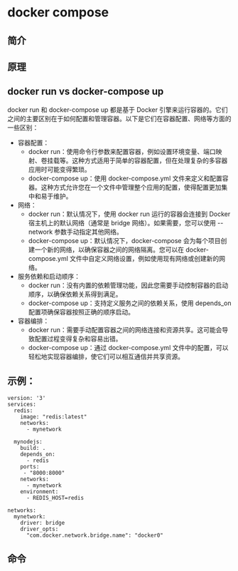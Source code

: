 # docker compose

## 简介

## 原理

## docker run vs docker-compose up

docker run 和 docker-compose up 都是基于 Docker 引擎来运行容器的。它们之间的主要区别在于如何配置和管理容器。以下是它们在容器配置、网络等方面的一些区别：

- 容器配置：
  - docker run：使用命令行参数来配置容器，例如设置环境变量、端口映射、卷挂载等。这种方式适用于简单的容器配置，但在处理复杂的多容器应用时可能变得繁琐。
  - docker-compose up：使用 docker-compose.yml 文件来定义和配置容器。这种方式允许您在一个文件中管理整个应用的配置，使得配置更加集中和易于维护。
- 网络：
  - docker run：默认情况下，使用 docker run 运行的容器会连接到 Docker 宿主机上的默认网络（通常是 bridge 网络）。如果需要，您可以使用 --network 参数手动指定其他网络。
  - docker-compose up：默认情况下，docker-compose 会为每个项目创建一个新的网络，以确保容器之间的网络隔离。您可以在 docker-compose.yml 文件中自定义网络设置，例如使用现有网络或创建新的网络。
- 服务依赖和启动顺序：
  - docker run：没有内置的依赖管理功能，因此您需要手动控制容器的启动顺序，以确保依赖关系得到满足。
  - docker-compose up：支持定义服务之间的依赖关系，使用 depends_on 配置项确保容器按照正确的顺序启动。
- 容器编排：
  - docker run：需要手动配置容器之间的网络连接和资源共享。这可能会导致配置过程变得复杂和容易出错。
  - docker-compose up：通过 docker-compose.yml 文件中的配置，可以轻松地实现容器编排，使它们可以相互通信并共享资源。

## 示例：

```
version: '3'
services:
  redis:
    image: "redis:latest"
    networks:
      - mynetwork

  mynodejs:
    build: .
    depends_on:
      - redis
    ports:
     - "8000:8000"
    networks:
      - mynetwork
    environment:
      - REDIS_HOST=redis

networks:
  mynetwork:
    driver: bridge
    driver_opts:
      "com.docker.network.bridge.name": "docker0"
```

## 命令
